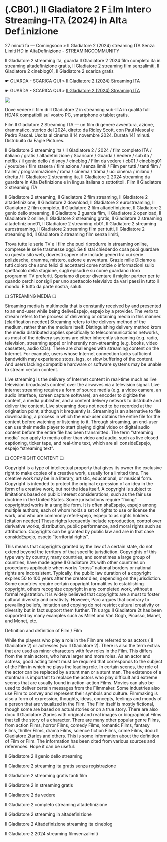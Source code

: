 # (.CB01.) Il Gladiatore 2 F𝚒lm Inter𝚘 Strea𝚖ing-IT𝙰 (2024) in Alt𝚊 Def𝚒nizi𝚘ne

27 minuti fa — Comingsoon » Il Gladiatore 2 (2024) streaming ITA Senza Limiti HD in AltaDefinizione - STREAMINGCOMMUNITY

Il Gladiatore 2 streaming ita, guarda Il Gladiatore 2 2024 film completo ita in streaming altadefinizione gratis, Il Gladiatore 2 streaming film senzalimiti, Il Gladiatore 2 cineblog01, Il Gladiatore 2 scarica gratis

☛ GUARDA - SCARICA QUI » [Il Gladiatore 2 (2024) Streaming ITA](https://theatremedia.online/it/movie/558449/gladiator-ii.git)

☛ GUARDA - SCARICA QUI » [Il Gladiatore 2 (2024) Streaming ITA](https://theatremedia.online/it/movie/558449/gladiator-ii.git)

<p dir="auto"><a href="https://theatremedia.online/it/movie/558449/gladiator-ii.git" title="1080p" rel="nofollow"><img src="https://camo.githubusercontent.com/e77d383337f352112ed1c7d3ceb2b7e09c82c4d2a374d360222ff6c789a55060/68747470733a2f2f692e696d6775722e636f6d2f6a684e476f45742e676966" style="max-width: 100%;"></a></p>

Dove vedere il film di Il Gladiatore 2 in streaming sub-ITA in qualità full HD/4K compatibili sul vostro PC, smartphone o tablet gratis.

Film Il Gladiatore 2 Streaming ITA — un film di genere avventura, azione, drammatico, storico del 2024, diretto da Ridley Scott, con Paul Mescal e Pedro Pascal. Uscita al cinema il 14 novembre 2024. Durata 141 minuti. Distribuito da Eagle Pictures.

Il Gladiatore 2 streaming ita / Il Gladiatore 2 / 2024 / film completo ITA / italiano / gratis / altadefinizione / Scaricare / Guarda / Vedere / sub ita / netflix / il genio dello / disney / cineblog / Film da vedere / cb01 / cineblog01 / youtube / film stasera / film azione / senza limiti / Film per tutti / tanti film / trailer / programmazione / roma / cinema / trama / uci cinema / milano / diretta / Il Gladiatore 2 streaming ita, Il Gladiatore 2 2024 streaming da guardare in Alta Definizione e in lingua italiana o sottotitoli. Film Il Gladiatore 2 streaming ITA

Il Gladiatore 2 streaming, Il Gladiatore 2 film streaming, Il Gladiatore 2 altadefinizione, Il Gladiatore 2 download, Il Gladiatore 2 eurostreaming, Il Gladiatore 2 film completo, Il Gladiatore 2 film altadefinizione, Il Gladiatore 2 genio dello streaming, Il Gladiatore 2 guarda film, Il Gladiatore 2 openload, Il Gladiatore 2 online, Il Gladiatore 2 streaming gratis, Il Gladiatore 2 streaming altadefinizione01, Il Gladiatore 2 streaming cb01, Il Gladiatore 2 streaming eurostreaming, Il Gladiatore 2 streaming film per tutti, Il Gladiatore 2 streaming hd, Il Gladiatore 2 streaming film senza limiti,

Trova tutte le serie TV e i film che puoi riprodurre in streaming online, comprese le serie trasmesse oggi. Se ti stai chiedendo cosa puoi guardare su questo sito web, dovresti sapere che include generi tra cui serie poliziesche, dramma, mistero, azione e avventura. Grazie mille Diciamo a tutti coloro che sono felici di accettarci come notizie o informazioni sullo spettacolo della stagione, sugli episodi e su come guardano i loro programmi TV preferiti. Speriamo di poter diventare il miglior partner per te quando cerchi consigli per uno spettacolo televisivo da vari paesi in tutto il mondo. È tutto da parte nostra, saluti.

❏ STREAMING MEDIA ❏

Streaming media is multimedia that is constantly received by and presented to an end-user while being deliveEspejo, espejo by a provider. The verb to stream refers to the process of delivering or obtaining media in this manner.[clarification needed] Streaming refers to the delivery method of the medium, rather than the medium itself. Distinguishing delivery method krom the media distributed applies specifically to telecommunications networks, as most of the delivery systems are either inherently streaming (e.g. radio, television, streaming apps) or inherently non-streaming (e.g. books, video cassettes, audio CDs). There are challenges with streaming content on the Internet. For example, users whose Internet connection lacks sufficient bandwidth may experience stops, lags, or slow buffering of the content. And users lacking compatible hardware or software systems may be unable to stream certain content.

Live streaming is the delivery of Internet content in real-time much as live television broadcasts content over the airwaves via a television signal. Live internet streaming requires a form of source media (e.g. a video camera, an audio interface, screen capture software), an encoder to digitize the content, a media publisher, and a content delivery network to distribute and deliver the content. Live streaming does not need to be recorded at the origination point, although it krequently is. Streaming is an alternative to file downloading, a process in which the end-user obtains the entire file for the content before watching or listening to it. Through streaming, an end-user can use their media player to start playing digital video or digital audio content before the entire file has been transmitted. The term “streaming media” can apply to media other than video and audio, such as live closed captioning, ticker tape, and real-time text, which are all consideEspejo, espejo “streaming text”.

❏ COPYRIGHT CONTENT ❏

Copyright is a type of intellectual property that gives its owner the exclusive right to make copies of a creative work, usually for a limited time. The creative work may be in a literary, artistic, educational, or musical form. Copyright is intended to protect the original expression of an idea in the form of a creative work, but not the idea itself. A copyright is subject to limitations based on public interest considerations, such as the fair use doctrine in the United States. Some jurisdictions require “fixing” copyrighted works in a tangible form. It is often shaEspejo, espejo among multiple authors, each of whom holds a set of rights to use or license the work, and who are commonly referEspejo, espejo to as rights holders.[citation needed] These rights krequently include reproduction, control over derivative works, distribution, public performance, and moral rights such as attribution. Copyrights can be granted by public law and are in that case consideEspejo, espejo “territorial rights”.

This means that copyrights granted by the law of a certain state, do not extend beyond the territory of that specific jurisdiction. Copyrights of this type vary by country; many countries, and sometimes a large group of countries, have made agree Il Gladiatore 2ts with other countries on procedures applicable when works “cross” national borders or national rights are inconsistent. Typically, the public law duration of a copyright expires 50 to 100 years after the creator dies, depending on the jurisdiction. Some countries require certain copyright formalities to establishing copyright, others recognize copyright in any completed work, without a formal registration. It is widely believed that copyrights are a must to foster cultural diversity and creativity. However, Parc argues that contrary to prevailing beliefs, imitation and copying do not restrict cultural creativity or diversity but in fact support them further. This argu Il Gladiatore 2t has been supported by many examples such as Millet and Van Gogh, Picasso, Manet, and Monet, etc.

Definition and definition of Film / Film

While the players who play a role in the Film are referred to as actors ( Il Gladiatore 2) or actresses (wo Il Gladiatore 2). There is also the term extras that are used as minor characters with few roles in the Film. This differs from the main actors, who have larger and more roles. As an actor and actress, good acting talent must be required that corresponds to the subject of the Film in which he plays the leading role. In certain scenes, the role of the actor can be replaced by a stunt man or a stunt man. The existence of a stuntman is important to replace the actors who play difficult and extreme scenes that are usually found in action-action Films. Movies can also be used to deliver certain messages from the Filmmaker. Some industries also use Film to convey and represent their symbols and culture. Filmmaking is also a form of expression, thoughts, ideas, concepts, feelings and moods of a person that are visualized in the Film. The Film itself is mostly fictional, though some are based on actual stories or on a true story. There are also docu Il Gladiatore 2taries with original and real images or biographical Films that tell the story of a character. There are many other popular genre Films, from action Films, horror Films, comedy Films, romantic Films, fantasy Films, thriller Films, drama Films, science fiction Films, crime Films, docu Il Gladiatore 2taries and others. This is some information about the definition of Film or Film. The information has been cited from various sources and references. Hope it can be useful.

Il Gladiatore 2 il genio dello streaming

Il Gladiatore 2 streaming ita gratis senza registrazione

Il Gladiatore 2 streaming gratis tanti film

Il Gladiatore 2 in streaming gratis

Il Gladiatore 2 da vedere

Il Gladiatore 2 completo streaming altadefinizione

Il Gladiatore 2 streaming in altadefinizione

Il Gladiatore 2 Altadefinizione streaming ita cineblog

Il Gladiatore 2 2024 streaming filmsenzalimiti
